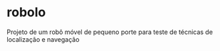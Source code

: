 # robolo
Projeto de um robô móvel de pequeno porte para teste de técnicas de localização e navegação
